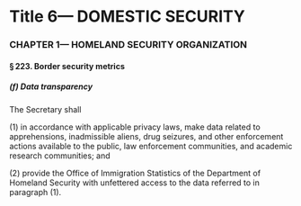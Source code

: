
# Title 6— DOMESTIC SECURITY
### CHAPTER 1— HOMELAND SECURITY ORGANIZATION
#### § 223. Border security metrics
##### (f) Data transparency

The Secretary shall

(1) in accordance with applicable privacy laws, make data related to apprehensions, inadmissible aliens, drug seizures, and other enforcement actions available to the public, law enforcement communities, and academic research communities; and

(2) provide the Office of Immigration Statistics of the Department of Homeland Security with unfettered access to the data referred to in paragraph (1).
